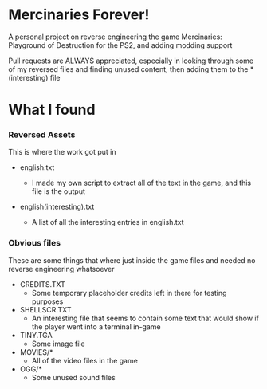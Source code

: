 # Mercinaries Forever!
A personal project on reverse engineering the game Mercinaries: Playground of Destruction for the PS2, and adding modding support

Pull requests are ALWAYS appreciated, especially in looking through some of my reversed files and finding unused content, then adding them to the \*(interesting) file

# What I found
### Reversed Assets
This is where the work got put in
- english.txt
  * I made my own script to extract all of the text in the game, and this file is the output
  
 - english(interesting).txt
    * A list of all the interesting entries in english.txt

### Obvious files
These are some things that where just inside the game files and needed no reverse engineering whatsoever
- CREDITS.TXT
  * Some temporary placeholder credits left in there for testing purposes
- SHELLSCR.TXT
  * An interesting file that seems to contain some text that would show if the player went into a terminal in-game
- TINY.TGA
  * Some image file
- MOVIES/*
  * All of the video files in the game
- OGG/*
  * Some unused sound files
